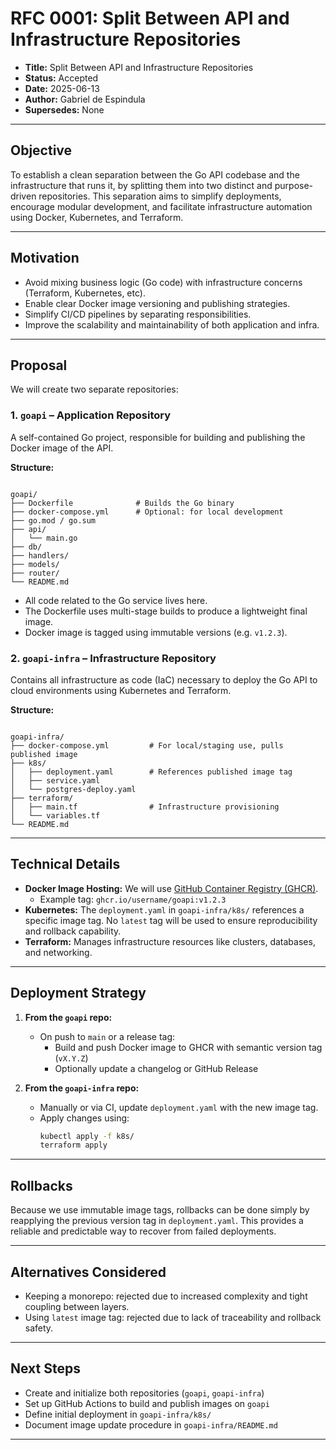 # RFC 0001: Split Between API and Infrastructure Repositories

- **Title:** Split Between API and Infrastructure Repositories
- **Status:** Accepted
- **Date:** 2025-06-13
- **Author:** Gabriel de Espindula
- **Supersedes:** None

---

## Objective

To establish a clean separation between the Go API codebase and the infrastructure that runs it, by splitting them into two distinct and purpose-driven repositories. This separation aims to simplify deployments, encourage modular development, and facilitate infrastructure automation using Docker, Kubernetes, and Terraform.

---

## Motivation

- Avoid mixing business logic (Go code) with infrastructure concerns (Terraform, Kubernetes, etc).
- Enable clear Docker image versioning and publishing strategies.
- Simplify CI/CD pipelines by separating responsibilities.
- Improve the scalability and maintainability of both application and infra.

---

## Proposal

We will create two separate repositories:

### 1. `goapi` – Application Repository

A self-contained Go project, responsible for building and publishing the Docker image of the API.

**Structure:**
```

goapi/
├── Dockerfile              # Builds the Go binary
├── docker-compose.yml      # Optional: for local development
├── go.mod / go.sum
├── api/
│   └── main.go
├── db/
├── handlers/
├── models/
├── router/
└── README.md

```

- All code related to the Go service lives here.
- The Dockerfile uses multi-stage builds to produce a lightweight final image.
- Docker image is tagged using immutable versions (e.g. `v1.2.3`).

### 2. `goapi-infra` – Infrastructure Repository

Contains all infrastructure as code (IaC) necessary to deploy the Go API to cloud environments using Kubernetes and Terraform.

**Structure:**
```

goapi-infra/
├── docker-compose.yml         # For local/staging use, pulls published image
├── k8s/
│   ├── deployment.yaml        # References published image tag
│   ├── service.yaml
│   └── postgres-deploy.yaml
├── terraform/
│   ├── main.tf                # Infrastructure provisioning
│   └── variables.tf
└── README.md

````

---

## Technical Details

- **Docker Image Hosting:** We will use [GitHub Container Registry (GHCR)](https://ghcr.io).
  - Example tag: `ghcr.io/username/goapi:v1.2.3`
- **Kubernetes:** The `deployment.yaml` in `goapi-infra/k8s/` references a specific image tag. No `latest` tag will be used to ensure reproducibility and rollback capability.
- **Terraform:** Manages infrastructure resources like clusters, databases, and networking.

---

## Deployment Strategy

1. **From the `goapi` repo:**
   - On push to `main` or a release tag:
     - Build and push Docker image to GHCR with semantic version tag (`vX.Y.Z`)
     - Optionally update a changelog or GitHub Release

2. **From the `goapi-infra` repo:**
   - Manually or via CI, update `deployment.yaml` with the new image tag.
   - Apply changes using:
     ```bash
     kubectl apply -f k8s/
     terraform apply
     ```

---

## Rollbacks

Because we use immutable image tags, rollbacks can be done simply by reapplying the previous version tag in `deployment.yaml`. This provides a reliable and predictable way to recover from failed deployments.

---

## Alternatives Considered

- Keeping a monorepo: rejected due to increased complexity and tight coupling between layers.
- Using `latest` image tag: rejected due to lack of traceability and rollback safety.

---

## Next Steps

- Create and initialize both repositories (`goapi`, `goapi-infra`)
- Set up GitHub Actions to build and publish images on `goapi`
- Define initial deployment in `goapi-infra/k8s/`
- Document image update procedure in `goapi-infra/README.md`

---
